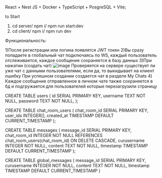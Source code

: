 React + Nest JS + Docker + TypeScript + PosgreSQL +  Vite;

to Start
1) cd server/ npm i/ npm run start:dev
2) cd client/ npm i/ npm run dev

Функциональность:

1)После регистрации или логина появлятся JWT токен
2)Вы сразу попадаете в глобальный чат подключаясь по WS, каждый пользователь отслеживается, каждое сообщение сохраняется в базу данных
3)При нажатии (создать чат)
![image](https://github.com/thainlao/chat-with-socket-jwt-/assets/121868297/8c5da347-e168-4008-a231-74c04ace0f0d)
Проверяется на сервере существует ли уже чат с данными пользователями, если да, то выкидывает на клиент ошибку
При успешном создании создается чат в разделе My Chats
4) Каждое сообщение отправленное в личном чате также сохраняется в бд и подгружается для пользователей которые перезагрузили страницу


CREATE TABLE users (
    id SERIAL PRIMARY KEY,
    username TEXT NOT NULL,
    password TEXT NOT NULL,
);

CREATE TABLE chat_room_users (
    chat_room_id SERIAL PRIMARY KEY,
    user_ids INTEGER[],
    created_at TIMESTAMP DEFAULT CURRENT_TIMESTAMP
);

CREATE TABLE messages (
    message_id SERIAL PRIMARY KEY,
    chat_room_id INTEGER NOT NULL REFERENCES chat_room_users(chat_room_id) ON DELETE CASCADE,
    curusername INTEGER NOT NULL,
    content TEXT NOT NULL,
    timestamp TIMESTAMP DEFAULT CURRENT_TIMESTAMP
);

CREATE TABLE global_messages (
    message_id SERIAL PRIMARY KEY,
    curusername INTEGER NOT NULL,
    content TEXT NOT NULL,
    timestamp TIMESTAMP DEFAULT CURRENT_TIMESTAMP
)
